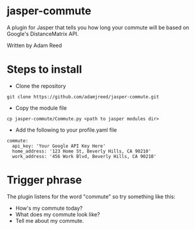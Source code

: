 # jasper-commute
A plugin for Jasper that tells you how long your commute will be based on Google's DistanceMatrix API.

Written by Adam Reed

# Steps to install

* Clone the repository
```
git clone https://github.com/adamjreed/jasper-commute.git
```
* Copy the module file
```
cp jasper-commute/Commute.py <path to jasper modules dir>
```
* Add the following to your profile.yaml file
```
commute:
  api_key: 'Your Google API Key Here'
  home_address: '123 Home St, Beverly Hills, CA 90210'
  work_address: '456 Work Blvd, Beverly Hills, CA 90210'
```

# Trigger phrase
The plugin listens for the word "commute" so try something like this:
* How's my commute today?
* What does my commute look like?
* Tell me about my commute.